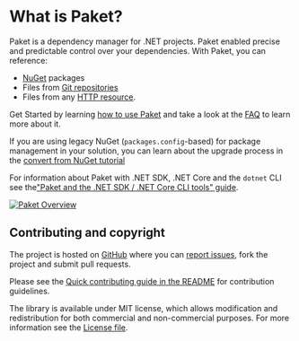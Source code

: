 # What is Paket?

Paket is a dependency manager for .NET projects. Paket enabled precise and predictable control over your dependencies. With Paket, you can reference:

* [NuGet](https://www.nuget.org/) packages
* Files from [Git repositories](git-dependencies.html)
* Files from any [HTTP resource](http-dependencies.html).

Get Started by learning [how to use Paket](learn-how-to-use-paket.html) and take a look at the [FAQ](faq.html) to learn more about it.

If you are using legacy NuGet (`packages.config`-based) for package management in your solution, you can learn about the upgrade process in the [convert from NuGet tutorial](convert-from-nuget-tutorial.html)

For information about Paket with .NET SDK, .NET Core and the `dotnet` CLI see the["Paket and the .NET SDK / .NET Core CLI tools" guide](paket-and-dotnet-cli.html).

[![Paket Overview](img/paket-overview.png)](img/paket-overview.png)

## Contributing and copyright

The project is hosted on [GitHub][gh] where you can [report issues][issues],
fork the project and submit pull requests.

Please see the [Quick contributing guide in the README][readme] for contribution
guidelines.

The library is available under MIT license, which allows modification and
redistribution for both commercial and non-commercial purposes. For more
information see the [License file][license].

  [content]: https://github.com/fsprojects/Paket/tree/master/docs/content
  [gh]: https://github.com/fsprojects/Paket
  [issues]: https://github.com/fsprojects/Paket/issues
  [readme]: https://github.com/fsprojects/Paket/blob/master/README.md
  [license]: license.html

